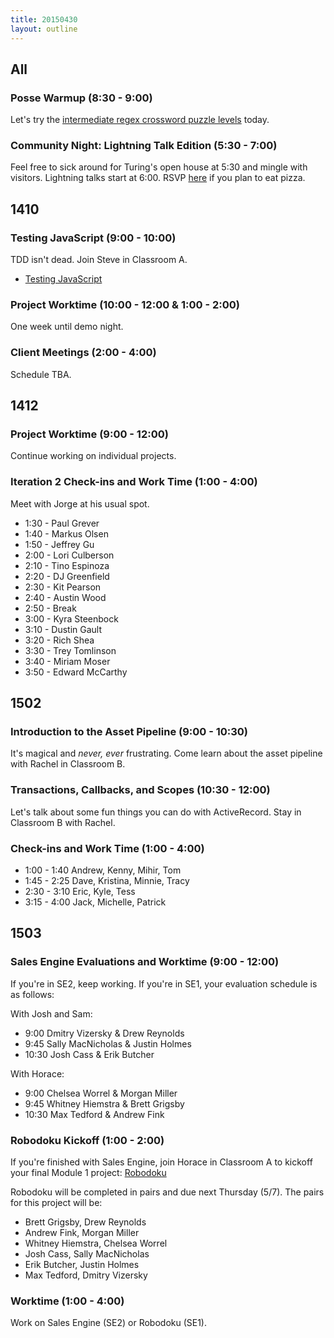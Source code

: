```yaml
---
title: 20150430
layout: outline
---
```


## All

### Posse Warmup (8:30 - 9:00)

Let's try the [intermediate regex crossword puzzle levels](http://regexcrossword.com/challenges/intermediate/puzzles/1) today.

### Community Night: Lightning Talk Edition (5:30 - 7:00)

Feel free to sick around for Turing's open house at 5:30 and mingle with visitors. Lightning talks start at 6:00. RSVP [here](http://www.meetup.com/Turing-Community-Events/events/222045202/) if you plan to eat pizza.

## 1410

### Testing JavaScript (9:00 - 10:00)

TDD isn't dead. Join Steve in Classroom A.

* [Testing JavaScript](https://github.com/turingschool-examples/testing-javascript)

### Project Worktime (10:00 - 12:00 & 1:00 - 2:00)

One week until demo night.

### Client Meetings (2:00 - 4:00)

Schedule TBA.

## 1412

### Project Worktime (9:00 - 12:00)

Continue working on individual projects.

### Iteration 2 Check-ins and Work Time (1:00 - 4:00)

Meet with Jorge at his usual spot.

* 1:30 - Paul Grever
* 1:40 - Markus Olsen
* 1:50 - Jeffrey Gu
* 2:00 - Lori Culberson
* 2:10 - Tino Espinoza
* 2:20 - DJ Greenfield
* 2:30 - Kit Pearson
* 2:40 - Austin Wood
* 2:50 - Break
* 3:00 - Kyra Steenbock
* 3:10 - Dustin Gault
* 3:20 - Rich Shea
* 3:30 - Trey Tomlinson
* 3:40 - Miriam Moser
* 3:50 - Edward McCarthy

## 1502

### Introduction to the Asset Pipeline (9:00 - 10:30)

It's magical and *never, ever* frustrating. Come learn about the asset pipeline with Rachel in Classroom B.

### Transactions, Callbacks, and Scopes (10:30 - 12:00)

Let's talk about some fun things you can do with ActiveRecord. Stay in Classroom B with Rachel.

### Check-ins and Work Time (1:00 - 4:00)

* 1:00 - 1:40 Andrew, Kenny, Mihir, Tom
* 1:45 - 2:25 Dave, Kristina, Minnie, Tracy
* 2:30 - 3:10 Eric, Kyle, Tess
* 3:15 - 4:00 Jack, Michelle, Patrick

## 1503

### Sales Engine Evaluations and Worktime (9:00 - 12:00)

If you're in SE2, keep working. If you're in SE1, your evaluation schedule is as follows:

With Josh and Sam:

* 9:00 Dmitry Vizersky & Drew Reynolds
* 9:45 Sally MacNicholas & Justin Holmes
* 10:30 Josh Cass & Erik Butcher

With Horace:

* 9:00 Chelsea Worrel & Morgan Miller
* 9:45 Whitney Hiemstra & Brett Grigsby
* 10:30 Max Tedford & Andrew Fink

### Robodoku Kickoff (1:00 - 2:00)

If you're finished with Sales Engine, join Horace in Classroom A to kickoff your final Module 1 project: [Robodoku](https://github.com/JumpstartLab/curriculum/blob/master/source/projects/robodoku.markdown)

Robodoku will be completed in pairs and due next Thursday (5/7). The pairs for this project will be:

* Brett Grigsby, Drew Reynolds
* Andrew Fink, Morgan Miller
* Whitney Hiemstra, Chelsea Worrel
* Josh Cass, Sally MacNicholas
* Erik Butcher, Justin Holmes
* Max Tedford, Dmitry Vizersky

### Worktime (1:00 - 4:00)

Work on Sales Engine (SE2) or Robodoku (SE1).
